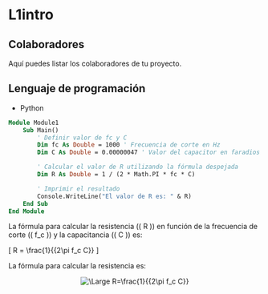 # L1intro

## Colaboradores

Aquí puedes listar los colaboradores de tu proyecto.

## Lenguaje de programación

- Python

``` vb
Module Module1
    Sub Main()
        ' Definir valor de fc y C
        Dim fc As Double = 1000 ' Frecuencia de corte en Hz
        Dim C As Double = 0.00000047 ' Valor del capacitor en faradios (470uF)

        ' Calcular el valor de R utilizando la fórmula despejada
        Dim R As Double = 1 / (2 * Math.PI * fc * C)

        ' Imprimir el resultado
        Console.WriteLine("El valor de R es: " & R)
    End Sub
End Module
```

La fórmula para calcular la resistencia (\( R \)) en función de la frecuencia de corte (\( f_c \)) y la capacitancia (\( C \)) es:

\[
R = \frac{1}{{2\pi f_c C}}
\]

La fórmula para calcular la resistencia es:

<div align="center">
    <img src="https://latex.codecogs.com/svg.latex?\Large&space;R=\frac{1}{{2\pi&space;f_c&space;C}}" title="\Large R=\frac{1}{{2\pi f_c C}}" />
</div>
